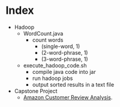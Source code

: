 # Index

- Hadoop
    - WordCount.java
        - count words
            - (single-word, 1)
            - (2-word-phrase, 1)
            - (3-word-phrase, 1)
    - execute_hadoop_code.sh
        - compile java code into jar
        - run hadoop jobs
        - output sorted results in a text file
- Capstone Project
    - [Amazon Customer Review Analysis](https://github.com/0xd5dc/amazon-review-validator).
